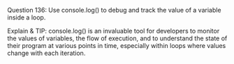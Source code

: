 Question 136: Use console.log() to debug and track the value of a variable inside a loop.

Explain & TIP: console.log() is an invaluable tool for developers to monitor the values of variables, the flow of execution, and to understand the state of their program at various points in time, especially within loops where values change with each iteration.
